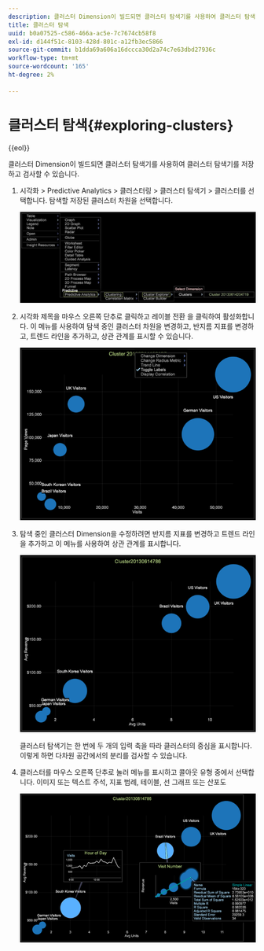 ```yaml
---
description: 클러스터 Dimension이 빌드되면 클러스터 탐색기를 사용하여 클러스터 탐색기를 저장하고 검사할 수 있습니다.
title: 클러스터 탐색
uuid: b0a07525-c586-466a-ac5e-7c7674cb58f8
exl-id: d144f51c-8103-428d-801c-a12fb3ec5866
source-git-commit: b1dda69a606a16dccca30d2a74c7e63dbd27936c
workflow-type: tm+mt
source-wordcount: '165'
ht-degree: 2%

---
```


# 클러스터 탐색{#exploring-clusters}

{{eol}}

클러스터 Dimension이 빌드되면 클러스터 탐색기를 사용하여 클러스터 탐색기를 저장하고 검사할 수 있습니다.

1. 시각화 > Predictive Analytics > 클러스터링 > 클러스터 탐색기 > 클러스터를 선택합니다. 탐색할 저장된 클러스터 차원을 선택합니다.

   ![](assets/explore_clusters_1.png)

1. 시각화 제목을 마우스 오른쪽 단추로 클릭하고 레이블 전환 을 클릭하여 활성화합니다. 이 메뉴를 사용하여 탐색 중인 클러스터 차원을 변경하고, 반지름 지표를 변경하고, 트렌드 라인을 추가하고, 상관 관계를 표시할 수 있습니다.

   ![](assets/explore_clusters_2.png)

1. 탐색 중인 클러스터 Dimension을 수정하려면 반지름 지표를 변경하고 트렌드 라인을 추가하고 이 메뉴를 사용하여 상관 관계를 표시합니다.

   ![](assets/explore_clusters_3.png)

   클러스터 탐색기는 한 번에 두 개의 입력 축을 따라 클러스터의 중심을 표시합니다. 이렇게 하면 다차원 공간에서의 분리를 검사할 수 있습니다.

1. 클러스터를 마우스 오른쪽 단추로 눌러 메뉴를 표시하고 콜아웃 유형 중에서 선택합니다. 이미지 또는 텍스트 주석, 지표 범례, 테이블, 선 그래프 또는 산포도

   ![](assets/explore_clusters_4.png)

